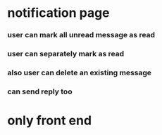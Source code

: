 # notification page
### user can mark all unread message as read
### user can separately mark as read
### also user can delete an existing message
### can send reply too
# only front end 
